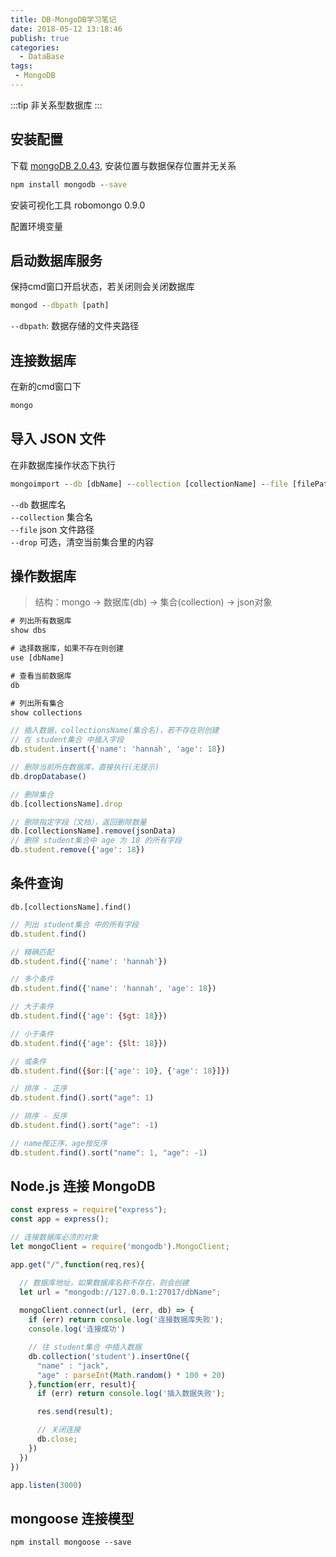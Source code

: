 ```yaml
---
title: DB-MongoDB学习笔记
date: 2018-05-12 13:18:46
publish: true
categories:
  - DataBase
tags:
 - MongoDB
---
```


:::tip
非关系型数据库
:::

<!-- more -->

## 安装配置
下载 [mongoDB 2.0.43](https://www.mongodb.org/dl/win32/x86_64-2008plus-ssl?_ga=2.33286462.1829829008.1526102215-89839735.1523783267), 
安装位置与数据保存位置并无关系
```cmd
npm install mongodb --save
```
安装可视化工具 robomongo 0.9.0

配置环境变量


## 启动数据库服务
保持cmd窗口开启状态，若关闭则会关闭数据库
```cmd
mongod --dbpath [path]
```
`--dbpath`: 数据存储的文件夹路径

## 连接数据库
在新的cmd窗口下
```cmd
mongo
```

## 导入 JSON 文件
在非数据库操作状态下执行

```cmd
mongoimport --db [dbName] --collection [collectionName] --file [filePath] --drop
```
`--db` 数据库名  
`--collection` 集合名  
`--file` json 文件路径  
`--drop` 可选，清空当前集合里的内容

## 操作数据库
> 结构：mongo -> 数据库(db) -> 集合(collection) -> json对象

```cmd
# 列出所有数据库
show dbs

# 选择数据库，如果不存在则创建 
use [dbName]

# 查看当前数据库 
db

# 列出所有集合
show collections
```

```javascript
// 插入数据，collectionsName(集合名)，若不存在则创建
// 在 student集合 中插入字段
db.student.insert({'name': 'hannah', 'age': 18})

// 删除当前所在数据库，直接执行(无提示)
db.dropDatabase()

// 删除集合
db.[collectionsName].drop

// 删除指定字段（文档），返回删除数量
db.[collectionsName].remove(jsonData)
// 删除 student集合中 age 为 18 的所有字段
db.student.remove({'age': 18})
```

## 条件查询
`db.[collectionsName].find()`
```javascript
// 列出 student集合 中的所有字段
db.student.find()

// 精确匹配
db.student.find({'name': 'hannah'})

// 多个条件
db.student.find({'name': 'hannah', 'age': 18})

// 大于条件
db.student.find({'age': {$gt: 18}})

// 小于条件
db.student.find({'age': {$lt: 18}})

// 或条件
db.student.find({$or:[{'age': 10}, {'age': 18}]})

// 排序 - 正序
db.student.find().sort("age": 1)

// 排序 - 反序
db.student.find().sort("age": -1)

// name按正序，age按反序
db.student.find().sort("name": 1, "age": -1)
```

## Node.js 连接 MongoDB
```javascript
const express = require("express");
const app = express();

// 连接数据库必须的对象
let mongoClient = require('mongodb').MongoClient;

app.get("/",function(req,res){

  // 数据库地址，如果数据库名称不存在，则会创建
  let url = "mongodb://127.0.0.1:27017/dbName";
  
  mongoClient.connect(url, (err, db) => {
    if (err) return console.log('连接数据库失败');
    console.log('连接成功')

    // 往 student集合 中插入数据
    db.collection('student').insertOne({
      "name" : "jack",
      "age" : parseInt(Math.random() * 100 + 20)
    },function(err, result){
      if (err) return console.log('插入数据失败');

      res.send(result);

      // 关闭连接
      db.close;
    })
  })
})

app.listen(3000)
```
## mongoose 连接模型
```
npm install mongoose --save
```